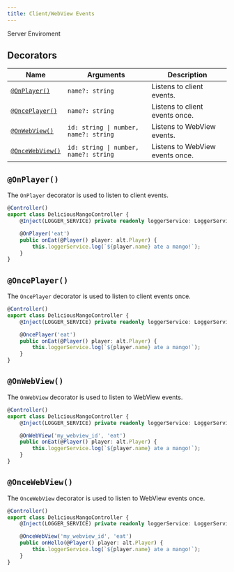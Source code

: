 ```yaml
---
title: Client/WebView Events
---
```


<script lang="ts">
    import Badge from '$lib/Badge.svelte';
</script>

<Badge color='blue'>Server Enviroment</Badge>

## Decorators

| Name                                                                       | Arguments                             | Description                     |
| -------------------------------------------------------------------------- | ------------------------------------- | ------------------------------- |
| <a style='white-space:nowrap;' href='#@OnPlayer()'>`@OnPlayer()`</a>       | `name?: string`                       | Listens to client events.       |
| <a style='white-space:nowrap;' href='#@OncePlayer()'>`@OncePlayer()`</a>   | `name?: string`                       | Listens to client events once.  |
| <a style='white-space:nowrap;' href='#@OnWebView()'>`@OnWebView()`</a>     | `id: string \| number, name?: string` | Listens to WebView events.      |
| <a style='white-space:nowrap;' href='#@OnceWebView()'>`@OnceWebView()`</a> | `id: string \| number, name?: string` | Listens to WebView events once. |

## `@OnPlayer()`

The `OnPlayer` decorator is used to listen to client events.

```ts
@Controller()
export class DeliciousMangoController {
    @Inject(LOGGER_SERVICE) private readonly loggerService: LoggerService;

    @OnPlayer('eat')
    public onEat(@Player() player: alt.Player) {
        this.loggerService.log(`${player.name} ate a mango!`);
    }
}
```

## `@OncePlayer()`

The `OncePlayer` decorator is used to listen to client events once.

```ts
@Controller()
export class DeliciousMangoController {
    @Inject(LOGGER_SERVICE) private readonly loggerService: LoggerService;

    @OncePlayer('eat')
    public onEat(@Player() player: alt.Player) {
        this.loggerService.log(`${player.name} ate a mango!`);
    }
}
```

## `@OnWebView()`

The `OnWebView` decorator is used to listen to WebView events.

```ts
@Controller()
export class DeliciousMangoController {
    @Inject(LOGGER_SERVICE) private readonly loggerService: LoggerService;

    @OnWebView('my_webview_id', 'eat')
    public onEat(@Player() player: alt.Player) {
        this.loggerService.log(`${player.name} ate a mango!`);
    }
}
```

## `@OnceWebView()`

The `OnceWebView` decorator is used to listen to WebView events once.

```ts
@Controller()
export class DeliciousMangoController {
    @Inject(LOGGER_SERVICE) private readonly loggerService: LoggerService;

    @OnceWebView('my_webview_id', 'eat')
    public onHello(@Player() player: alt.Player) {
        this.loggerService.log(`${player.name} ate a mango!`);
    }
}
```
